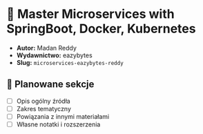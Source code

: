 # 📘 Master Microservices with SpringBoot, Docker, Kubernetes

- **Autor:** Madan Reddy  
- **Wydawnictwo:** eazybytes  
- **Slug:** `microservices-eazybytes-reddy`

## 🧭 Planowane sekcje

- [ ] Opis ogólny źródła
- [ ] Zakres tematyczny
- [ ] Powiązania z innymi materiałami
- [ ] Własne notatki i rozszerzenia
